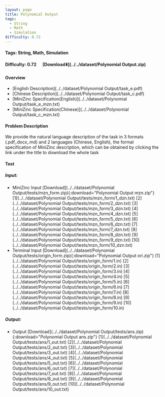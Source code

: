 ```yaml
---
layout: page
title: Polynomial Output
tags:
  - String
  - Math
  - Simulation
difficulty: 0.72
---
```


#### Tags: String, Math, Simulation
#### Difficulty: 0.72 &nbsp;&nbsp;&nbsp;&nbsp; [Download⬇️](../../dataset/Polynomial Output.zip)
#### Overview
- [English Description](../../dataset/Polynomial Output/task_e.pdf)
- [Chinese Description](../../dataset/Polynomial Output/task_c.pdf)
- [MiniZinc Specification(English)](../../dataset/Polynomial Output/task_e_mzn.txt)
- [MiniZinc Specification(Chinese)](../../dataset/Polynomial Output/task_c_mzn.txt)

#### Problem Description
We provide the natural language description of the task in 3 formats (.pdf,.docx,.md) and 2 languages (Chinese, English), the formal specification of MiniZinc description, which can be obtained by clicking the link under the title to download the whole task
#### Test
##### Input:
- MiniZinc Input [Download](../../dataset/Polynomial Output/tests/mzn_form.zip){:download="Polynomial Output mzn.zip"} [1](../../dataset/Polynomial Output/tests/mzn_form/1_dzn.txt) [2](../../dataset/Polynomial Output/tests/mzn_form/2_dzn.txt) [3](../../dataset/Polynomial Output/tests/mzn_form/3_dzn.txt) [4](../../dataset/Polynomial Output/tests/mzn_form/4_dzn.txt) [5](../../dataset/Polynomial Output/tests/mzn_form/5_dzn.txt) [6](../../dataset/Polynomial Output/tests/mzn_form/6_dzn.txt) [7](../../dataset/Polynomial Output/tests/mzn_form/7_dzn.txt) [8](../../dataset/Polynomial Output/tests/mzn_form/8_dzn.txt) [9](../../dataset/Polynomial Output/tests/mzn_form/9_dzn.txt) [10](../../dataset/Polynomial Output/tests/mzn_form/10_dzn.txt) 
- Terminal Input [Download](../../dataset/Polynomial Output/tests/origin_form.zip){:download="Polynomial Output ori.zip"} [1](../../dataset/Polynomial Output/tests/origin_form/1.in) [2](../../dataset/Polynomial Output/tests/origin_form/2.in) [3](../../dataset/Polynomial Output/tests/origin_form/3.in) [4](../../dataset/Polynomial Output/tests/origin_form/4.in) [5](../../dataset/Polynomial Output/tests/origin_form/5.in) [6](../../dataset/Polynomial Output/tests/origin_form/6.in) [7](../../dataset/Polynomial Output/tests/origin_form/7.in) [8](../../dataset/Polynomial Output/tests/origin_form/8.in) [9](../../dataset/Polynomial Output/tests/origin_form/9.in) [10](../../dataset/Polynomial Output/tests/origin_form/10.in) 

##### Output:
- Output [Download](../../dataset/Polynomial Output/tests/ans.zip){:download="Polynomial Output ans.zip"} [1](../../dataset/Polynomial Output/tests/ans/1_out.txt) [2](../../dataset/Polynomial Output/tests/ans/2_out.txt) [3](../../dataset/Polynomial Output/tests/ans/3_out.txt) [4](../../dataset/Polynomial Output/tests/ans/4_out.txt) [5](../../dataset/Polynomial Output/tests/ans/5_out.txt) [6](../../dataset/Polynomial Output/tests/ans/6_out.txt) [7](../../dataset/Polynomial Output/tests/ans/7_out.txt) [8](../../dataset/Polynomial Output/tests/ans/8_out.txt) [9](../../dataset/Polynomial Output/tests/ans/9_out.txt) [10](../../dataset/Polynomial Output/tests/ans/10_out.txt) 

